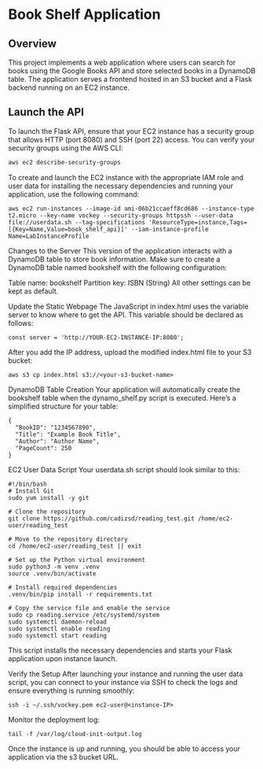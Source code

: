 # Book Shelf Application

## Overview

This project implements a web application where users can search for books using the Google Books API and store selected books in a DynamoDB table. The application serves a frontend hosted in an S3 bucket and a Flask backend running on an EC2 instance.

## Launch the API

To launch the Flask API, ensure that your EC2 instance has a security group that allows HTTP (port 8080) and SSH (port 22) access. You can verify your security groups using the AWS CLI:

```bash
aws ec2 describe-security-groups
```
To create and launch the EC2 instance with the appropriate IAM role and user data for installing the necessary dependencies and running your application, use the following command:
```
aws ec2 run-instances --image-id ami-06b21ccaeff8cd686 --instance-type t2.micro --key-name vockey --security-groups httpssh --user-data file://userdata.sh --tag-specifications 'ResourceType=instance,Tags=[{Key=Name,Value=book_shelf_api}]' --iam-instance-profile Name=LabInstanceProfile
```

Changes to the Server
This version of the application interacts with a DynamoDB table to store book information. Make sure to create a DynamoDB table named bookshelf with the following configuration:

Table name: bookshelf
Partition key: ISBN (String)
All other settings can be kept as default.

Update the Static Webpage
The JavaScript in index.html uses the variable server to know where to get the API. This variable should be declared as follows:
```
const server = 'http://YOUR-EC2-INSTANCE-IP:8080';
```

After you add the IP address, upload the modified index.html file to your S3 bucket:
```
aws s3 cp index.html s3://<your-s3-bucket-name>
```

DynamoDB Table Creation
Your application will automatically create the bookshelf table when the dynamo_shelf.py script is executed. Here’s a simplified structure for your table:
```
{
  "BookID": "1234567890",
  "Title": "Example Book Title",
  "Author": "Author Name",
  "PageCount": 250
}
```

EC2 User Data Script
Your userdata.sh script should look similar to this:
```
#!/bin/bash
# Install Git
sudo yum install -y git

# Clone the repository
git clone https://github.com/cadizsd/reading_test.git /home/ec2-user/reading_test

# Move to the repository directory
cd /home/ec2-user/reading_test || exit

# Set up the Python virtual environment
sudo python3 -m venv .venv
source .venv/bin/activate

# Install required dependencies
.venv/bin/pip install -r requirements.txt

# Copy the service file and enable the service
sudo cp reading.service /etc/systemd/system
sudo systemctl daemon-reload
sudo systemctl enable reading
sudo systemctl start reading
```

This script installs the necessary dependencies and starts your Flask application upon instance launch.

Verify the Setup
After launching your instance and running the user data script, you can connect to your instance via SSH to check the logs and ensure everything is running smoothly:
```
ssh -i ~/.ssh/vockey.pem ec2-user@<instance-IP>
```
Monitor the deployment log:
```
tail -f /var/log/cloud-init-output.log
```
Once the instance is up and running, you should be able to access your application via the s3 bucket URL.
